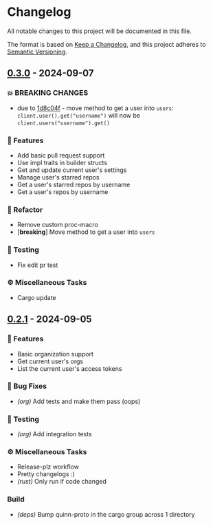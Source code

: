 # Changelog
All notable changes to this project will be documented in this file.

The format is based on [Keep a Changelog](https://keepachangelog.com/en/1.0.0/),
and this project adheres to [Semantic Versioning](https://semver.org/spec/v2.0.0.html).

## [0.3.0](https://github.com/benpueschel/teatime/compare/0.2.1..0.3.0) - 2024-09-07

### 💥 BREAKING CHANGES

- due to [1d8c04f](https://github.com/benpueschel/teatime/commit/1d8c04fbee9173bfe5f91cb157ad427f09df5579) - move method to get a user into `users`:
  `client.user().get("username")` will now be
  `client.users("username").get()`


### 🚀 Features

- Add basic pull request support
- Use impl traits in builder structs
- Get and update current user's settings
- Manage user's starred repos
- Get a user's starred repos by username
- Get a user's repos by username

### 🚜 Refactor

- Remove custom proc-macro
- [**breaking**] Move method to get a user into `users`

### 🧪 Testing

- Fix edit pr test

### ⚙️ Miscellaneous Tasks

- Cargo update

<!-- generated by git-cliff -->
## [0.2.1](https://github.com/benpueschel/teatime/compare/0.2.0..0.2.1) - 2024-09-05

### 🚀 Features

- Basic organization support
- Get current user's orgs
- List the current user's access tokens

### 🐛 Bug Fixes

- *(org)* Add tests and make them pass (oops)

### 🧪 Testing

- *(org)* Add integration tests

### ⚙️ Miscellaneous Tasks

- Release-plz workflow
- Pretty changelogs :)
- *(rust)* Only run if code changed

### Build

- *(deps)* Bump quinn-proto in the cargo group across 1 directory

<!-- generated by git-cliff -->

